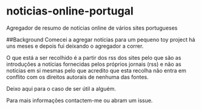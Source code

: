 # noticias-online-portugal
Agregador de resumo de notícias online de vários sites portugueses


##Background
Comecei a agregar notícias para um pequeno toy project há uns meses e depois fui deixando o agregador a correr.

O que está a ser recolhido é a partir dos rss dos sites pelo que são as introduções a notícias fornecidas pelos próprios jornais (rss) e não as notícias em si mesmas pelo que acredito que esta recolha não entra em conflito com os direitos autorais de nenhuma das fontes.

Deixo aqui para o caso de ser útil a alguém.

Para mais informações contactem-me ou abram um issue.

